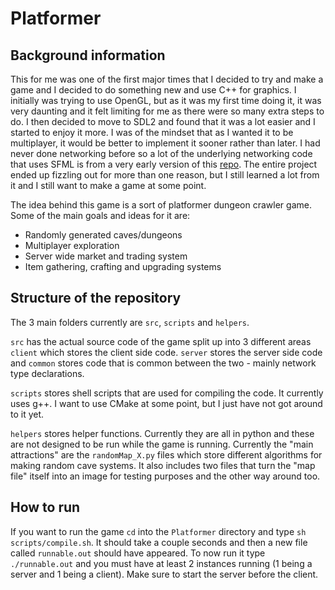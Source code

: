 # Platformer

## Background information
This for me was one of the first major times that I decided to try and make a game and I decided to do something new and use C++ for graphics. I initially was trying to use OpenGL, but as it was my first time doing it, it was very daunting and it felt limiting for me as there were so many extra steps to do. I then decided to move to SDL2 and found that it was a lot easier and I started to enjoy it more. I was of the mindset that as I wanted it to be multiplayer, it would be better to implement it sooner rather than later. I had never done networking before so a lot of the underlying networking code that uses SFML is from a very early version of this [repo](https://github.com/Hopson97/open-builder). The entire project ended up fizzling out for more than one reason, but I still learned a lot from it and I still want to make a game at some point.

The idea behind this game is a sort of platformer dungeon crawler game. Some of the main goals and ideas for it are:
* Randomly generated caves/dungeons
* Multiplayer exploration
* Server wide market and trading system
* Item gathering, crafting and upgrading systems

## Structure of the repository
The 3 main folders currently are `src`, `scripts` and `helpers`. 

`src` has the actual source code of the game split up into 3 different areas `client` which stores the client side code. `server` stores the server side code and `common` stores code that is common between the two - mainly network type declarations.

`scripts` stores shell scripts that are used for compiling the code. It currently uses g++. I want to use CMake at some point, but I just have not got around to it yet.

`helpers` stores helper functions. Currently they are all in python and these are not designed to be run while the game is running. Currently the "main attractions" are the `randomMap_X.py` files which store different algorithms for making random cave systems. It also includes two files that turn the "map file" itself into an image for testing purposes and the other way around too.

## How to run
If you want to run the game `cd` into the `Platformer` directory and type `sh scripts/compile.sh`. It should take a couple seconds and then a new file called `runnable.out` should have appeared. To now run it type `./runnable.out` and you must have at least 2 instances running (1 being a server and 1 being a client). Make sure to start the server before the client.
